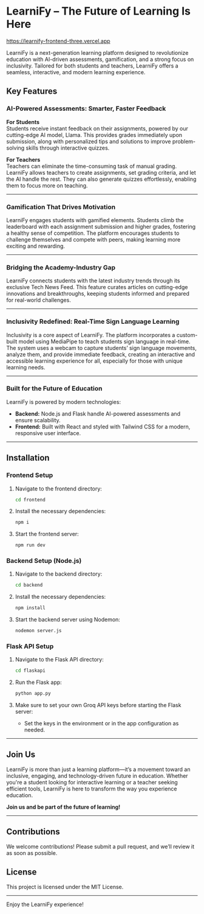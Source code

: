 # LearniFy – The Future of Learning Is Here

https://learnify-frontend-three.vercel.app

LearniFy is a next-generation learning platform designed to revolutionize education with AI-driven assessments, gamification, and a strong focus on inclusivity. Tailored for both students and teachers, LearniFy offers a seamless, interactive, and modern learning experience.

## Key Features

### AI-Powered Assessments: Smarter, Faster Feedback

**For Students**  
Students receive instant feedback on their assignments, powered by our cutting-edge AI model, Llama. This provides grades immediately upon submission, along with personalized tips and solutions to improve problem-solving skills through interactive quizzes.

**For Teachers**  
Teachers can eliminate the time-consuming task of manual grading. LearniFy allows teachers to create assignments, set grading criteria, and let the AI handle the rest. They can also generate quizzes effortlessly, enabling them to focus more on teaching.

---

### Gamification That Drives Motivation

LearniFy engages students with gamified elements. Students climb the leaderboard with each assignment submission and higher grades, fostering a healthy sense of competition. The platform encourages students to challenge themselves and compete with peers, making learning more exciting and rewarding.

---

### Bridging the Academy-Industry Gap

LearniFy connects students with the latest industry trends through its exclusive Tech News Feed. This feature curates articles on cutting-edge innovations and breakthroughs, keeping students informed and prepared for real-world challenges.

---

### Inclusivity Redefined: Real-Time Sign Language Learning

Inclusivity is a core aspect of LearniFy. The platform incorporates a custom-built model using MediaPipe to teach students sign language in real-time. The system uses a webcam to capture students’ sign language movements, analyze them, and provide immediate feedback, creating an interactive and accessible learning experience for all, especially for those with unique learning needs.

---

### Built for the Future of Education

LearniFy is powered by modern technologies:
- **Backend:** Node.js and Flask handle AI-powered assessments and ensure scalability.
- **Frontend:** Built with React and styled with Tailwind CSS for a modern, responsive user interface.

---

## Installation

### Frontend Setup

1. Navigate to the frontend directory:
   ```bash
   cd frontend
   ```

2. Install the necessary dependencies:
   ```bash
   npm i
   ```

3. Start the frontend server:
   ```bash
   npm run dev
   ```

### Backend Setup (Node.js)

1. Navigate to the backend directory:
   ```bash
   cd backend
   ```

2. Install the necessary dependencies:
   ```bash
   npm install
   ```

3. Start the backend server using Nodemon:
   ```bash
   nodemon server.js
   ```

### Flask API Setup

1. Navigate to the Flask API directory:
   ```bash
   cd flaskapi
   ```

2. Run the Flask app:
   ```bash
   python app.py
   ```

3. Make sure to set your own Groq API keys before starting the Flask server:
   - Set the keys in the environment or in the app configuration as needed.

---

## Join Us

LearniFy is more than just a learning platform—it’s a movement toward an inclusive, engaging, and technology-driven future in education. Whether you're a student looking for interactive learning or a teacher seeking efficient tools, LearniFy is here to transform the way you experience education.

**Join us and be part of the future of learning!**

---

## Contributions

We welcome contributions! Please submit a pull request, and we’ll review it as soon as possible.

## License

This project is licensed under the MIT License.

---

Enjoy the LearniFy experience!
